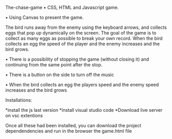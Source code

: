 The-chase-game
• CSS, HTML and Javascript game. 

• Using Canvas to present the game.

The bird runs away from the enemy using the keyboard arrows, and collects eggs that pop up dynamically on the screen.
The goal of the game is to collect as many eggs as possible to break your own record.
When the bird collects an egg the speed of the player and the enemy increases and the bird grows.

• There is a possibility of stopping the game (without closing it) and continuing from the same point after the stop.

• There is a button on the side to turn off the music

• When the bird collects an egg the players speed and the enemy speed increases and the bird grows

Installations:

*install the js last version 
*install visual studio code 
*Download live server on vsc extentions

Once all these had been installed, you can download the project dependendencies and run in the browser the game.html file










